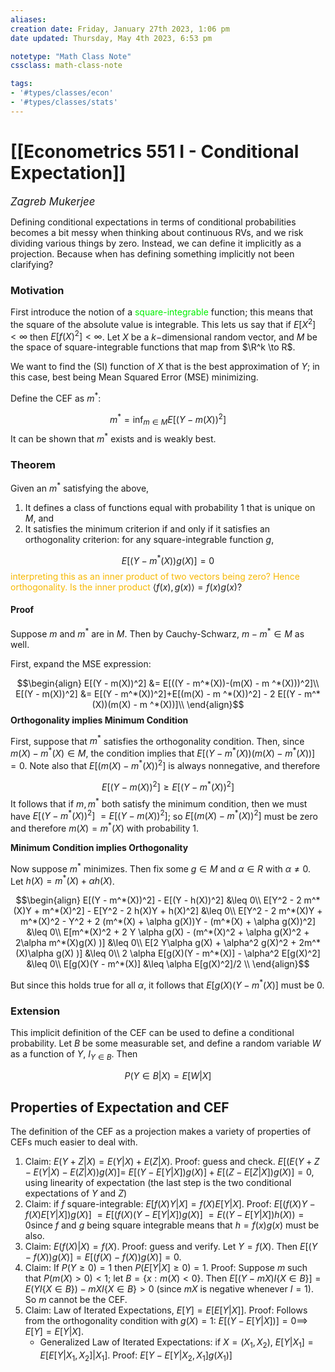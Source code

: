 ```yaml
---
aliases:
creation date: Friday, January 27th 2023, 1:06 pm
date updated: Thursday, May 4th 2023, 6:53 pm

notetype: "Math Class Note"
cssclass: math-class-note

tags: 
- '#types/classes/econ'
- '#types/classes/stats'
---
```


# [[Econometrics 551 I - Conditional Expectation]]
<span style = "font-size:120%"><i >Zagreb Mukerjee </i></span>



Defining conditional expectations in terms of conditional probabilities becomes a bit messy when thinking about continuous RVs, and we risk dividing various things by zero. Instead, we can define it implicitly as a projection. Because when has defining something implicitly not been clarifying?

### Motivation

First introduce the notion of a <font color=gree>square-integrable</font> function; this means that the square of the absolute value is integrable. This lets us say that if $E[X^2] < \infty$ then $E[f(X)^2] < \infty$. Let $X$ be a $k-$dimensional random vector, and $M$ be the space of square-integrable functions that map from $\R^k \to R$. 

We want to find the (SI) function of $X$ that is the best approximation of $Y$; in this case, best being Mean Squared Error (MSE) minimizing.

Define the CEF as $m^*$: 


$$ m ^* = \inf_{m \in M} E[(Y - m(X))^2] $$
It can be shown that $m^*$ exists and is weakly best. 

### Theorem

Given an $m^*$ satisfying the above, 
1) It defines a class of functions equal with probability $1$ that is unique on $M$, and 
2) It satisfies the minimum criterion if and only if it satisfies an orthogonality criterion: for any square-integrable function $g$,  

$$ E[(Y - m^*(X))g(X)] = 0$$
<font color=#F7B801>interpreting this as an inner product of two vectors being zero? Hence orthogonality. Is the inner product </font>$\langle f(x), g(x) \rangle = f(x)g(x)$?

#### Proof

Suppose $m$ and $m^*$ are in $M$. Then by Cauchy-Schwarz, $m - m^* \in M$ as well. 

First, expand the MSE expression: 

$$\begin{align}
E[(Y - m(X))^2] &= E[((Y - m^*(X))-(m(X) - m ^*(X)))^2]\\
E[(Y - m(X))^2] &= E[(Y - m^*(X))^2]+E[(m(X) - m ^*(X))^2] - 2 E[(Y - m^*(X))(m(X) - m ^*(X))]\\
\end{align}$$
**Orthogonality implies Minimum Condition**

First, suppose that $m^*$ satisfies the orthogonality condition. Then, since $m(X) - m^*(X) \in M$, the condition implies that $E[(Y - m^*(X))(m(X) - m ^*(X))]= 0$. Note also that $E[(m(X) - m ^*(X))^2]$ is always nonnegative, and therefore 

$$E[(Y - m(X))^2] \geq E[(Y - m^*(X))^2]$$
It follows that if $m, m^*$ both satisfy the minimum condition, then we must have $E[(Y - m^*(X))^2]$ $= E[(Y - m(X))^2]$; so $E[(m(X) - m ^*(X))^2]$ must be zero and therefore $m(X) = m^*(X)$ with probability $1$. 

**Minimum Condition implies Orthogonality**

Now suppose $m^*$ minimizes. Then fix some $g \in M$ and $\alpha \in R$ with $\alpha \neq 0$. Let $h(X) = m^*(X) + \alpha h(X)$. 

$$\begin{align}
E[(Y - m^*(X))^2] - E[(Y - h(X))^2] &\leq 0\\
E[Y^2 - 2 m^*(X)Y + m^*(X)^2] - E[Y^2 - 2 h(X)Y + h(X)^2] &\leq 0\\
E[Y^2 - 2 m^*(X)Y + m^*(X)^2 - Y^2 + 2 (m^*(X) + \alpha g(X))Y - (m^*(X) + \alpha g(X))^2] &\leq 0\\
E[m^*(X)^2 + 2 Y \alpha g(X) - (m^*(X)^2 + \alpha g(X)^2 + 2\alpha m^*(X)g(X) )] &\leq 0\\
E[2 Y\alpha g(X) + \alpha^2 g(X)^2 + 2m^*(X)\alpha g(X) )] &\leq 0\\
2 \alpha E[g(X)(Y - m^*(X)] - \alpha^2 E[g(X)^2] &\leq 0\\
E[g(X)(Y - m^*(X)] &\leq \alpha E[g(X)^2]/2 \\
\end{align}$$

But since this holds true for all $\alpha$, it follows that $E[g(X)(Y - m^*(X)]$ must be $0$. 


### Extension

This implicit definition of the CEF can be used to define a conditional probability. Let $B$ be some measurable set, and define a random variable $W$ as a function of $Y$, $I_{Y \in B}$. Then 

$$P(Y \in B |X) = E[W|X]$$


## Properties of Expectation and CEF

The definition of the CEF as a projection makes a variety of properties of CEFs much easier to deal with.

1) Claim: $E(Y +Z|X) = E(Y|X) + E(Z|X)$. Proof: guess and check. $E[(E(Y+Z - E(Y|X) - E(Z|X))g(X)]  =$ $E[(Y - E[Y|X])g(X)] + E[(Z - E[Z|X])g(X)] = 0$, using linearity of expectation (the last step is the two conditional expectations of $Y$ and $Z$)
2) Claim: if $f$ square-integrable: $E[f(X)Y|X] = f(X)E[Y|X]$. Proof: $E[(f(X)Y - f(X)E[Y|X])g(X)]$ $= E[(f(X)(Y - E[Y|X])g(X)]$ $= E((Y - E[Y|X])h(X)) = 0$since $f$ and $g$ being square integrable means that $h = f(x)g(x)$ must be also. 
3) Claim: $E(f(X)|X) = f(X)$. Proof: guess and verify. Let $Y = f(X)$. Then $E[(Y - f(X))g(X)] = E[(f(X) - f(X))g(X)] = 0$.
4) Claim: If $P(Y \geq 0) = 1$ then $P(E[Y|X]\geq 0) = 1$. Proof: Suppose $m$ such that $P(m(X) > 0) < 1$; let $B = \{x:m(X) < 0\}$. Then $E[(Y - mX)I\{X \in B\}] = E(YI\{X \in B\}) - mXI\{X \in B\} > 0$  (since $mX$ is negative whenever $I =1$). So $m$ cannot be the CEF. 
5) Claim: Law of Iterated Expectations, $E[Y] = E[E[Y|X]]$. Proof: Follows from the orthogonality condition with $g(X) = 1$: $E[(Y - E[Y|X])] = 0 \implies$ $E[Y] = E[Y|X]$. 
	- Generalized Law of Iterated Expectations: if $X = (X_1, X_2)$, $E[Y|X_1] = E[E[Y|X_1, X_2]|X_1]$. Proof: $E[Y - E[Y|X_2, X_1]g(X_1)]$
